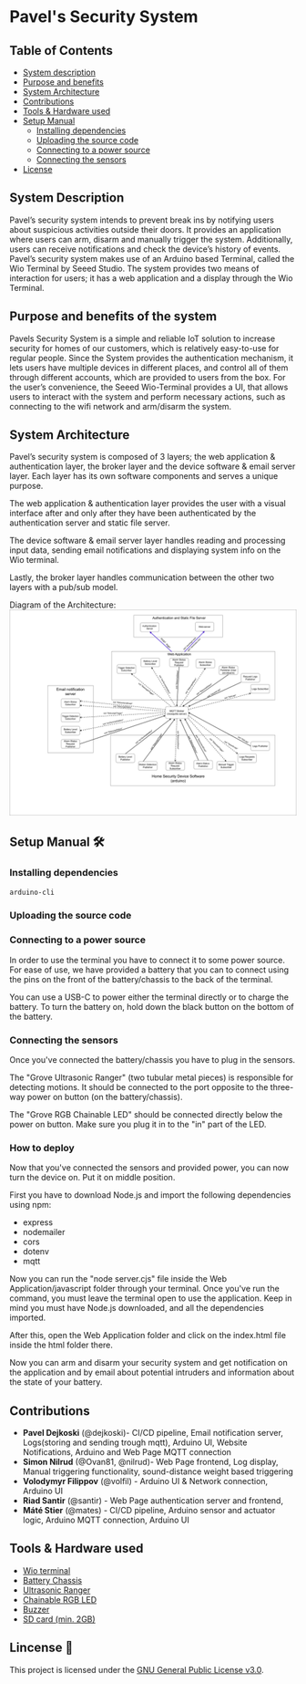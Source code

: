 # Pavel's Security System 

## Table of Contents

- [System description](#system-description)
- [Purpose and benefits](#purpose-and-benefits-of-the-system)
- [System Architecture](#system-architecture)
- [Contributions](#contributions)
- [Tools & Hardware used](#tools--hardware-used)
- [Setup Manual](#getting-started)  
    - [Installing dependencies](#installing-dependencies)
    - [Uploading the source code](#uploading-the-source-code)
    - [Connecting to a power source](#connecting-to-a-power-source)
    - [Connecting the sensors](#connecting-the-sensors)
- [License](#lincense)

## System Description

Pavel’s security system intends to prevent break ins by notifying users about suspicious activities outside their doors. 
It provides an application where users can arm, disarm and manually trigger the system. 
Additionally, users can receive notifications and check the device’s history of events.
Pavel’s security system makes use of an Arduino based Terminal, called the Wio Terminal by Seeed Studio. 
The system provides two means of interaction for users; it has a web application and a display through the Wio Terminal. 

## Purpose and benefits of the system

Pavels Security System is a simple and reliable IoT solution to increase security for homes of our customers, which is relatively easy-to-use for regular people. 
Since the System provides the authentication mechanism, it lets users have multiple devices in different places, and control all of them through different accounts, which are provided to users from the box.
For the user’s convenience, the Seeed Wio-Terminal provides a UI, that allows users to interact with the system and perform necessary actions, such as connecting to the wifi network and arm/disarm the system.


## System Architecture 
Pavel’s security system is composed of 3 layers; the web application & authentication layer, the broker layer and the device software & email server layer. Each layer has its own software components and serves a unique purpose.

The web application & authentication layer provides the user with a visual interface after and only after they have been authenticated by the authentication server and static file server.

The device software & email server layer handles reading and processing input data, sending email notifications and displaying system info on the Wio terminal.

Lastly, the broker layer handles communication between the other two layers with a pub/sub model.

Diagram of the Architecture:
![Architecture Diagram](docs/architecture_diagram.svg)


## Setup Manual 🛠️

### Installing dependencies 

<pre><code>arduino-cli</code></pre>

### Uploading the source code 

### Connecting to a power source

In order to use the terminal you have to connect it to some power source.
For ease of use, we have provided a battery that you can to connect using the pins on the front of the battery/chassis to the back of the terminal.

You can use a USB-C to power either the terminal directly or to charge the battery. To turn the battery on, hold down the black button on the bottom of the battery.

### Connecting the sensors

Once you've connected the battery/chassis you have to plug in the sensors.

The "Grove Ultrasonic Ranger" (two tubular metal pieces) is responsible for detecting motions. It should be connected to the port opposite to the three-way power on button (on the battery/chassis).

The "Grove RGB Chainable LED" should be connected directly below the power on button. Make sure you plug it in to the "in" part of the LED.

### How to deploy

Now that you've connected the sensors and provided power, you can now turn the device on. Put it on middle position.

First you have to download Node.js and import the following dependencies using npm:
- express
- nodemailer
- cors
- dotenv
- mqtt

Now you can run the "node server.cjs" file inside the Web Application/javascript folder through your terminal. Once you've run the command, you must leave the terminal open to use the application. Keep in mind you must have Node.js downloaded, and all the dependencies imported.

After this, open the Web Application folder and click on the index.html file inside the html folder there.

Now you can arm and disarm your security system and get notification on the application and by email about potential intruders and information about the state of your battery.

## Contributions

- **Pavel Dejkoski** (@dejkoski)- CI/CD pipeline, Email notification server, Logs(storing and sending trough mqtt), Arduino UI, Website Notifications, Arduino and Web Page MQTT connection
- **Simon Nilrud** (@Ovan81, @nilrud)- Web Page frontend, Log display, Manual triggering functionality, sound-distance weight based triggering 
- **Volodymyr Filippov** (@volfil) - Arduino UI & Network connection, Arduino UI
- **Riad Santir** (@santir) - Web Page authentication server and frontend, 
- **Máté Stier** (@mates) - CI/CD pipeline, Arduino sensor and actuator logic, Arduino MQTT connection, Arduino UI


## Tools & Hardware used 

- [Wio terminal](https://wiki.seeedstudio.com/Wio-Terminal-Getting-Started/)
- [Battery Chassis](https://wiki.seeedstudio.com/Wio-Terminal-Chassis-Battery_650mAh/)
- [Ultrasonic Ranger](https://wiki.seeedstudio.com/Grove-Ultrasonic_Ranger/)
- [Chainable RGB LED](https://wiki.seeedstudio.com/Grove-Chainable_RGB_LED/)
- [Buzzer](https://wiki.seeedstudio.com/Grove-Buzzer/)
- [SD card (min. 2GB)](https://en.wikipedia.org/wiki/SD_card)

## Lincense 📜

This project is licensed under the [GNU General Public License v3.0](LICENSE).

